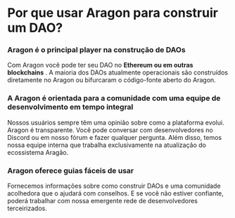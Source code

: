 # Por que usar Aragon para construir um DAO?

### **Aragon é o principal player na construção de DAOs** <a href="#aragon-is-community-driven-with-a-full-time-development-team" id="aragon-is-community-driven-with-a-full-time-development-team"></a>

Com Aragon você pode ter seu DAO no **Ethereum ou em outras blockchains** . A maioria dos DAOs atualmente operacionais são construídos diretamente no Aragon ou bifurcaram o código-fonte aberto do Aragon.

### **A Aragon é orientada para a comunidade com** uma equipe de desenvolvimento em tempo integral <a href="#aragon-is-community-driven-with-a-full-time-development-team" id="aragon-is-community-driven-with-a-full-time-development-team"></a>

Nossos usuários sempre têm uma opinião sobre como a plataforma evolui. Aragon é transparente. Você pode conversar com desenvolvedores no Discord ou em nosso fórum e fazer qualquer pergunta. Além disso, temos nossa equipe interna que trabalha exclusivamente na atualização do ecossistema Aragão.

### **Aragon oferece guias fáceis de usar** <a href="#aragon-offers-user-friendly-guides" id="aragon-offers-user-friendly-guides"></a>

Fornecemos informações sobre como construir DAOs e uma comunidade acolhedora que o ajudará com conselhos. E se você não estiver confiante, poderá trabalhar com nossa emergente rede de desenvolvedores terceirizados.
